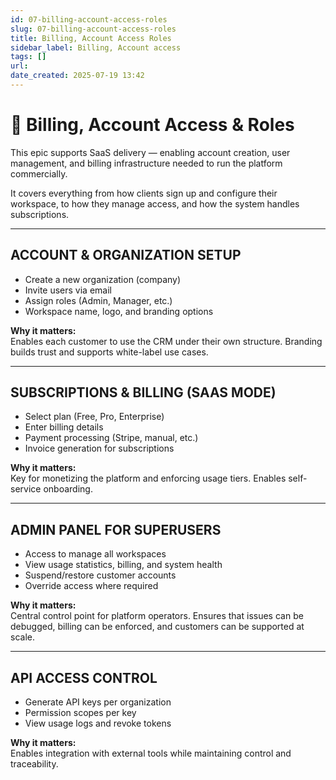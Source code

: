 ```yaml
---
id: 07-billing-account-access-roles
slug: 07-billing-account-access-roles
title: Billing, Account Access Roles
sidebar_label: Billing, Account access
tags: []
url: 
date_created: 2025-07-19 13:42
---
```

# 🧾 Billing, Account Access & Roles

This epic supports SaaS delivery — enabling account creation, user management, and billing infrastructure needed to run the platform commercially.

It covers everything from how clients sign up and configure their workspace, to how they manage access, and how the system handles subscriptions.

---
## ACCOUNT & ORGANIZATION SETUP

- Create a new organization (company)
- Invite users via email
- Assign roles (Admin, Manager, etc.)
- Workspace name, logo, and branding options

**Why it matters:**  
Enables each customer to use the CRM under their own structure. Branding builds trust and supports white-label use cases.

---
## SUBSCRIPTIONS & BILLING (SAAS MODE)

- Select plan (Free, Pro, Enterprise)
- Enter billing details
- Payment processing (Stripe, manual, etc.)
- Invoice generation for subscriptions

**Why it matters:**  
Key for monetizing the platform and enforcing usage tiers. Enables self-service onboarding.

---
## ADMIN PANEL FOR SUPERUSERS

- Access to manage all workspaces
- View usage statistics, billing, and system health
- Suspend/restore customer accounts
- Override access where required

**Why it matters:**  
Central control point for platform operators. Ensures that issues can be debugged, billing can be enforced, and customers can be supported at scale.

---
## API ACCESS CONTROL

- Generate API keys per organization
- Permission scopes per key
- View usage logs and revoke tokens

**Why it matters:**  
Enables integration with external tools while maintaining control and traceability.
